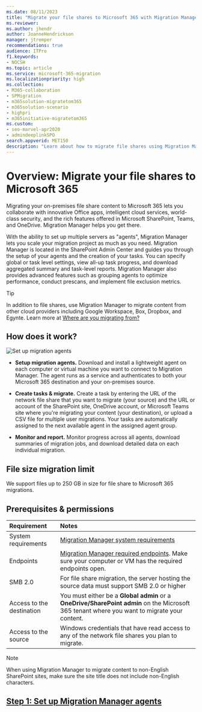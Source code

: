 ```yaml
---
ms.date: 08/11/2023
title: "Migrate your file shares to Microsoft 365 with Migration Manager"
ms.reviewer: 
ms.author: jhendr
author: JoanneHendrickson
manager: jtremper
recommendations: true
audience: ITPro
f1.keywords:
- NOCSH
ms.topic: article
ms.service: microsoft-365-migration
ms.localizationpriority: high
ms.collection: 
- M365-collaboration
- SPMigration
- m365solution-migratetom365
- m365solution-scenario
- highpri
- m365initiative-migratetom365
ms.custom:
- seo-marvel-apr2020
- admindeeplinkSPO
search.appverid: MET150
description: "Learn about how to migrate file shares using Migration Manager in the modern SharePoint Admin Center"
---
```


# Overview: Migrate your file shares to Microsoft 365

Migrating your on-premises file share content to Microsoft 365 lets you collaborate with innovative Office apps, intelligent cloud services, world-class security, and the rich features offered in Microsoft SharePoint, Teams, and OneDrive. Migration Manager helps you get there.

With the ability to set up multiple servers as "agents", Migration Manager lets you scale your migration project as much as you need. Migration Manager is located in the SharePoint Admin Center and guides you through the setup of your agents and the creation of your tasks. You can specify global or task level settings, view all-up task progress, and download aggregated summary and task-level reports. Migration Manager also provides advanced features such as grouping agents to optimize performance, conduct prescans, and implement file exclusion metrics.

>[!Tip]
>In addition to file shares, use Migration Manager to migrate content from other cloud providers including Google Workspace, Box, Dropbox, and Egynte. Learn more at [Where are you migrating from?](/sharepointmigration/migrate-to-sharepoint-online#where-are-you-migrating-from)

## How does it work?


![Set up migration agents](media/mm-flow-3box.png)

- **Setup migration agents.** Download and install a lightweight agent on each computer or virtual machine you want to connect to Migration Manager. The agent runs as a service and authenticates to both your Microsoft 365 destination and your on-premises source.

- **Create tasks & migrate.** Create a task by entering the URL of the network file share that you want to migrate (your source) and the URL or account of the SharePoint site, OneDrive account, or Microsoft Teams site where you're migrating your content (your destination), or upload a CSV file for multiple user migrations. Your tasks are automatically assigned to the next available agent in the assigned agent group.

- **Monitor and report.** Monitor progress across all agents, download summaries of migration jobs, and download detailed data on each individual migration.

## File size migration limit

We support files up to 250 GB in size for file share to Microsoft 365 migrations.


## Prerequisites & permissions

|Requirement|Notes|
|:-----|:-----|
|System requirements| [Migration Manager system requirements](mm-prerequisites.md#prerequisites)|
|Endpoints| [Migration Manager required endpoints](mm-prerequisites.md#required-endpoints). Make sure your computer or VM has the required endpoints open.|
|SMB 2.0|For file share migration, the server hosting the source data must support SMB 2.0 or higher|
|Access to the destination|You must either be a **Global admin** or a **OneDrive/SharePoint admin** on the Microsoft 365 tenant where you want to migrate your content. |
|Access to the source|Windows credentials that have read access to any of the network file shares you plan to migrate. |

>[!Note]
>When using Migration Manager to migrate content to non-English SharePoint sites, make sure the site title does not include non-English characters.


## [Step 1: Set up Migration Manager agents](mm-setup-clients.md)
